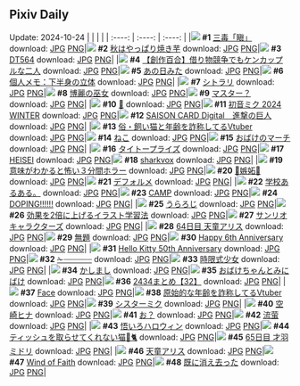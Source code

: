 ## Pixiv Daily
Update: 2024-10-24
|      |      |      |
| :----: | :----: | :----: |
|![](https://pixiv.microyu.workers.dev/c/240x480/img-master/img/2024/10/22/00/00/11/123556537_p0_master1200.jpg) **#1** [三毒「瞋」](https://www.pixiv.net/artworks/123556537) download: [JPG](https://pixiv.microyu.workers.dev/img-original/img/2024/10/22/00/00/11/123556537_p0.jpg) [PNG](https://pixiv.microyu.workers.dev/img-original/img/2024/10/22/00/00/11/123556537_p0.png)|![](https://pixiv.microyu.workers.dev/c/240x480/img-master/img/2024/10/22/20/05/02/123577236_p0_master1200.jpg) **#2** [秋はやっぱり焼き芋](https://www.pixiv.net/artworks/123577236) download: [JPG](https://pixiv.microyu.workers.dev/img-original/img/2024/10/22/20/05/02/123577236_p0.jpg) [PNG](https://pixiv.microyu.workers.dev/img-original/img/2024/10/22/20/05/02/123577236_p0.png)|![](https://pixiv.microyu.workers.dev/c/240x480/img-master/img/2024/10/22/00/00/45/123556665_p0_master1200.jpg) **#3** [DT564](https://www.pixiv.net/artworks/123556665) download: [JPG](https://pixiv.microyu.workers.dev/img-original/img/2024/10/22/00/00/45/123556665_p0.jpg) [PNG](https://pixiv.microyu.workers.dev/img-original/img/2024/10/22/00/00/45/123556665_p0.png)|
|![](https://pixiv.microyu.workers.dev/c/240x480/img-master/img/2024/10/22/19/00/59/123575478_p0_master1200.jpg) **#4** [【創作百合】借り物競争でもケンカップルな二人](https://www.pixiv.net/artworks/123575478) download: [JPG](https://pixiv.microyu.workers.dev/img-original/img/2024/10/22/19/00/59/123575478_p0.jpg) [PNG](https://pixiv.microyu.workers.dev/img-original/img/2024/10/22/19/00/59/123575478_p0.png)|![](https://pixiv.microyu.workers.dev/c/240x480/img-master/img/2024/10/22/14/22/38/123569977_p0_master1200.jpg) **#5** [あの日みた](https://www.pixiv.net/artworks/123569977) download: [JPG](https://pixiv.microyu.workers.dev/img-original/img/2024/10/22/14/22/38/123569977_p0.jpg) [PNG](https://pixiv.microyu.workers.dev/img-original/img/2024/10/22/14/22/38/123569977_p0.png)|![](https://pixiv.microyu.workers.dev/c/240x480/img-master/img/2024/10/22/06/00/06/123562932_p0_master1200.jpg) **#6** [個人メモ：下半身の立体](https://www.pixiv.net/artworks/123562932) download: [JPG](https://pixiv.microyu.workers.dev/img-original/img/2024/10/22/06/00/06/123562932_p0.jpg) [PNG](https://pixiv.microyu.workers.dev/img-original/img/2024/10/22/06/00/06/123562932_p0.png)|
|![](https://pixiv.microyu.workers.dev/c/240x480/img-master/img/2024/10/22/00/02/24/123556842_p0_master1200.jpg) **#7** [シトラリ](https://www.pixiv.net/artworks/123556842) download: [JPG](https://pixiv.microyu.workers.dev/img-original/img/2024/10/22/00/02/24/123556842_p0.jpg) [PNG](https://pixiv.microyu.workers.dev/img-original/img/2024/10/22/00/02/24/123556842_p0.png)|![](https://pixiv.microyu.workers.dev/c/240x480/img-master/img/2024/10/22/14/02/34/123569658_p0_master1200.jpg) **#8** [博麗の巫女](https://www.pixiv.net/artworks/123569658) download: [JPG](https://pixiv.microyu.workers.dev/img-original/img/2024/10/22/14/02/34/123569658_p0.jpg) [PNG](https://pixiv.microyu.workers.dev/img-original/img/2024/10/22/14/02/34/123569658_p0.png)|![](https://pixiv.microyu.workers.dev/c/240x480/img-master/img/2024/10/22/23/46/29/123584608_p0_master1200.jpg) **#9** [マスター？](https://www.pixiv.net/artworks/123584608) download: [JPG](https://pixiv.microyu.workers.dev/img-original/img/2024/10/22/23/46/29/123584608_p0.jpg) [PNG](https://pixiv.microyu.workers.dev/img-original/img/2024/10/22/23/46/29/123584608_p0.png)|
|![](https://pixiv.microyu.workers.dev/c/240x480/img-master/img/2024/10/22/13/58/27/123569566_p0_master1200.jpg) **#10** [🦈](https://www.pixiv.net/artworks/123569566) download: [JPG](https://pixiv.microyu.workers.dev/img-original/img/2024/10/22/13/58/27/123569566_p0.jpg) [PNG](https://pixiv.microyu.workers.dev/img-original/img/2024/10/22/13/58/27/123569566_p0.png)|![](https://pixiv.microyu.workers.dev/c/240x480/img-master/img/2024/10/22/13/54/57/123569517_p0_master1200.jpg) **#11** [初音ミク 2024 WINTER](https://www.pixiv.net/artworks/123569517) download: [JPG](https://pixiv.microyu.workers.dev/img-original/img/2024/10/22/13/54/57/123569517_p0.jpg) [PNG](https://pixiv.microyu.workers.dev/img-original/img/2024/10/22/13/54/57/123569517_p0.png)|![](https://pixiv.microyu.workers.dev/c/240x480/img-master/img/2024/10/22/14/19/52/123569937_p0_master1200.jpg) **#12** [SAISON CARD Digital　進撃の巨人](https://www.pixiv.net/artworks/123569937) download: [JPG](https://pixiv.microyu.workers.dev/img-original/img/2024/10/22/14/19/52/123569937_p0.jpg) [PNG](https://pixiv.microyu.workers.dev/img-original/img/2024/10/22/14/19/52/123569937_p0.png)|
|![](https://pixiv.microyu.workers.dev/c/240x480/img-master/img/2024/10/22/20/06/23/123577279_p0_master1200.jpg) **#13** [俗・飼い猫と年齢を詐称してるVtuber](https://www.pixiv.net/artworks/123577279) download: [JPG](https://pixiv.microyu.workers.dev/img-original/img/2024/10/22/20/06/23/123577279_p0.jpg) [PNG](https://pixiv.microyu.workers.dev/img-original/img/2024/10/22/20/06/23/123577279_p0.png)|![](https://pixiv.microyu.workers.dev/c/240x480/img-master/img/2024/10/22/14/18/33/123569916_p0_master1200.jpg) **#14** [ねこ](https://www.pixiv.net/artworks/123569916) download: [JPG](https://pixiv.microyu.workers.dev/img-original/img/2024/10/22/14/18/33/123569916_p0.jpg) [PNG](https://pixiv.microyu.workers.dev/img-original/img/2024/10/22/14/18/33/123569916_p0.png)|![](https://pixiv.microyu.workers.dev/c/240x480/img-master/img/2024/10/22/13/52/56/123569481_p0_master1200.jpg) **#15** [おばけのマーチ](https://www.pixiv.net/artworks/123569481) download: [JPG](https://pixiv.microyu.workers.dev/img-original/img/2024/10/22/13/52/56/123569481_p0.jpg) [PNG](https://pixiv.microyu.workers.dev/img-original/img/2024/10/22/13/52/56/123569481_p0.png)|
|![](https://pixiv.microyu.workers.dev/c/240x480/img-master/img/2024/10/22/14/21/54/123569968_p0_master1200.jpg) **#16** [タイトープライズ](https://www.pixiv.net/artworks/123569968) download: [JPG](https://pixiv.microyu.workers.dev/img-original/img/2024/10/22/14/21/54/123569968_p0.jpg) [PNG](https://pixiv.microyu.workers.dev/img-original/img/2024/10/22/14/21/54/123569968_p0.png)|![](https://pixiv.microyu.workers.dev/c/240x480/img-master/img/2024/10/22/13/51/38/123569464_p0_master1200.jpg) **#17** [HEISEI](https://www.pixiv.net/artworks/123569464) download: [JPG](https://pixiv.microyu.workers.dev/img-original/img/2024/10/22/13/51/38/123569464_p0.jpg) [PNG](https://pixiv.microyu.workers.dev/img-original/img/2024/10/22/13/51/38/123569464_p0.png)|![](https://pixiv.microyu.workers.dev/c/240x480/img-master/img/2024/10/22/14/01/45/123569646_p0_master1200.jpg) **#18** [sharkvox](https://www.pixiv.net/artworks/123569646) download: [JPG](https://pixiv.microyu.workers.dev/img-original/img/2024/10/22/14/01/45/123569646_p0.jpg) [PNG](https://pixiv.microyu.workers.dev/img-original/img/2024/10/22/14/01/45/123569646_p0.png)|
|![](https://pixiv.microyu.workers.dev/c/240x480/img-master/img/2024/10/22/14/11/32/123569807_p0_master1200.jpg) **#19** [意味がわかると怖い３分間ホラー](https://www.pixiv.net/artworks/123569807) download: [JPG](https://pixiv.microyu.workers.dev/img-original/img/2024/10/22/14/11/32/123569807_p0.jpg) [PNG](https://pixiv.microyu.workers.dev/img-original/img/2024/10/22/14/11/32/123569807_p0.png)|![](https://pixiv.microyu.workers.dev/c/240x480/img-master/img/2024/10/22/14/13/11/123569831_p0_master1200.jpg) **#20** [🌹嫉妬🌹](https://www.pixiv.net/artworks/123569831) download: [JPG](https://pixiv.microyu.workers.dev/img-original/img/2024/10/22/14/13/11/123569831_p0.jpg) [PNG](https://pixiv.microyu.workers.dev/img-original/img/2024/10/22/14/13/11/123569831_p0.png)|![](https://pixiv.microyu.workers.dev/c/240x480/img-master/img/2024/10/22/14/09/15/123569764_p0_master1200.jpg) **#21** [デフォルメ](https://www.pixiv.net/artworks/123569764) download: [JPG](https://pixiv.microyu.workers.dev/img-original/img/2024/10/22/14/09/15/123569764_p0.jpg) [PNG](https://pixiv.microyu.workers.dev/img-original/img/2024/10/22/14/09/15/123569764_p0.png)|
|![](https://pixiv.microyu.workers.dev/c/240x480/img-master/img/2024/10/22/23/25/41/123576020_p0_master1200.jpg) **#22** [学校あるある。](https://www.pixiv.net/artworks/123576020) download: [JPG](https://pixiv.microyu.workers.dev/img-original/img/2024/10/22/23/25/41/123576020_p0.jpg) [PNG](https://pixiv.microyu.workers.dev/img-original/img/2024/10/22/23/25/41/123576020_p0.png)|![](https://pixiv.microyu.workers.dev/c/240x480/img-master/img/2024/10/22/14/12/16/123569821_p0_master1200.jpg) **#23** [CAMP](https://www.pixiv.net/artworks/123569821) download: [JPG](https://pixiv.microyu.workers.dev/img-original/img/2024/10/22/14/12/16/123569821_p0.jpg) [PNG](https://pixiv.microyu.workers.dev/img-original/img/2024/10/22/14/12/16/123569821_p0.png)|![](https://pixiv.microyu.workers.dev/c/240x480/img-master/img/2024/10/22/14/18/10/123569907_p0_master1200.jpg) **#24** [DOPING!!!!!!](https://www.pixiv.net/artworks/123569907) download: [JPG](https://pixiv.microyu.workers.dev/img-original/img/2024/10/22/14/18/10/123569907_p0.jpg) [PNG](https://pixiv.microyu.workers.dev/img-original/img/2024/10/22/14/18/10/123569907_p0.png)|
|![](https://pixiv.microyu.workers.dev/c/240x480/img-master/img/2024/10/22/14/03/01/123569667_p0_master1200.jpg) **#25** [うらろじ](https://www.pixiv.net/artworks/123569667) download: [JPG](https://pixiv.microyu.workers.dev/img-original/img/2024/10/22/14/03/01/123569667_p0.jpg) [PNG](https://pixiv.microyu.workers.dev/img-original/img/2024/10/22/14/03/01/123569667_p0.png)|![](https://pixiv.microyu.workers.dev/c/240x480/img-master/img/2024/10/22/14/00/10/123569610_p0_master1200.jpg) **#26** [効果を2倍に上げるイラスト学習法](https://www.pixiv.net/artworks/123569610) download: [JPG](https://pixiv.microyu.workers.dev/img-original/img/2024/10/22/14/00/10/123569610_p0.jpg) [PNG](https://pixiv.microyu.workers.dev/img-original/img/2024/10/22/14/00/10/123569610_p0.png)|![](https://pixiv.microyu.workers.dev/c/240x480/img-master/img/2024/10/22/14/04/59/123569691_p0_master1200.jpg) **#27** [サンリオキャラクターズ](https://www.pixiv.net/artworks/123569691) download: [JPG](https://pixiv.microyu.workers.dev/img-original/img/2024/10/22/14/04/59/123569691_p0.jpg) [PNG](https://pixiv.microyu.workers.dev/img-original/img/2024/10/22/14/04/59/123569691_p0.png)|
|![](https://pixiv.microyu.workers.dev/c/240x480/img-master/img/2024/10/22/00/26/27/123556518_p0_master1200.jpg) **#28** [64日目 天童アリス](https://www.pixiv.net/artworks/123556518) download: [JPG](https://pixiv.microyu.workers.dev/img-original/img/2024/10/22/00/26/27/123556518_p0.jpg) [PNG](https://pixiv.microyu.workers.dev/img-original/img/2024/10/22/00/26/27/123556518_p0.png)|![](https://pixiv.microyu.workers.dev/c/240x480/img-master/img/2024/10/22/13/50/39/123569450_p0_master1200.jpg) **#29** [無題](https://www.pixiv.net/artworks/123569450) download: [JPG](https://pixiv.microyu.workers.dev/img-original/img/2024/10/22/13/50/39/123569450_p0.jpg) [PNG](https://pixiv.microyu.workers.dev/img-original/img/2024/10/22/13/50/39/123569450_p0.png)|![](https://pixiv.microyu.workers.dev/c/240x480/img-master/img/2024/10/22/13/56/41/123569540_p0_master1200.jpg) **#30** [Happy 6th Anniversary](https://www.pixiv.net/artworks/123569540) download: [JPG](https://pixiv.microyu.workers.dev/img-original/img/2024/10/22/13/56/41/123569540_p0.jpg) [PNG](https://pixiv.microyu.workers.dev/img-original/img/2024/10/22/13/56/41/123569540_p0.png)|
|![](https://pixiv.microyu.workers.dev/c/240x480/img-master/img/2024/10/22/14/16/39/123569886_p0_master1200.jpg) **#31** [Hello Kitty 50th Anniversary](https://www.pixiv.net/artworks/123569886) download: [JPG](https://pixiv.microyu.workers.dev/img-original/img/2024/10/22/14/16/39/123569886_p0.jpg) [PNG](https://pixiv.microyu.workers.dev/img-original/img/2024/10/22/14/16/39/123569886_p0.png)|![](https://pixiv.microyu.workers.dev/c/240x480/img-master/img/2024/10/22/20/56/51/123578705_p0_master1200.jpg) **#32** [✁┈┈┈┈┈┈](https://www.pixiv.net/artworks/123578705) download: [JPG](https://pixiv.microyu.workers.dev/img-original/img/2024/10/22/20/56/51/123578705_p0.jpg) [PNG](https://pixiv.microyu.workers.dev/img-original/img/2024/10/22/20/56/51/123578705_p0.png)|![](https://pixiv.microyu.workers.dev/c/240x480/img-master/img/2024/10/22/00/00/04/123556511_p0_master1200.jpg) **#33** [時限式少女](https://www.pixiv.net/artworks/123556511) download: [JPG](https://pixiv.microyu.workers.dev/img-original/img/2024/10/22/00/00/04/123556511_p0.jpg) [PNG](https://pixiv.microyu.workers.dev/img-original/img/2024/10/22/00/00/04/123556511_p0.png)|
|![](https://pixiv.microyu.workers.dev/c/240x480/img-master/img/2024/10/22/14/05/38/123569704_p0_master1200.jpg) **#34** [かしまし](https://www.pixiv.net/artworks/123569704) download: [JPG](https://pixiv.microyu.workers.dev/img-original/img/2024/10/22/14/05/38/123569704_p0.jpg) [PNG](https://pixiv.microyu.workers.dev/img-original/img/2024/10/22/14/05/38/123569704_p0.png)|![](https://pixiv.microyu.workers.dev/c/240x480/img-master/img/2024/10/22/13/59/27/123569576_p0_master1200.jpg) **#35** [おばけちゃんとみにばけ](https://www.pixiv.net/artworks/123569576) download: [JPG](https://pixiv.microyu.workers.dev/img-original/img/2024/10/22/13/59/27/123569576_p0.jpg) [PNG](https://pixiv.microyu.workers.dev/img-original/img/2024/10/22/13/59/27/123569576_p0.png)|![](https://pixiv.microyu.workers.dev/c/240x480/img-master/img/2024/10/22/15/31/17/123570970_p0_master1200.jpg) **#36** [2434まとめ【32】](https://www.pixiv.net/artworks/123570970) download: [JPG](https://pixiv.microyu.workers.dev/img-original/img/2024/10/22/15/31/17/123570970_p0.jpg) [PNG](https://pixiv.microyu.workers.dev/img-original/img/2024/10/22/15/31/17/123570970_p0.png)|
|![](https://pixiv.microyu.workers.dev/c/240x480/img-master/img/2024/10/22/13/53/48/123569494_p0_master1200.jpg) **#37** [Face](https://www.pixiv.net/artworks/123569494) download: [JPG](https://pixiv.microyu.workers.dev/img-original/img/2024/10/22/13/53/48/123569494_p0.jpg) [PNG](https://pixiv.microyu.workers.dev/img-original/img/2024/10/22/13/53/48/123569494_p0.png)|![](https://pixiv.microyu.workers.dev/c/240x480/img-master/img/2024/10/23/20/59/59/123607593_p0_master1200.jpg) **#38** [原始的な年齢を詐称してるVtuber](https://www.pixiv.net/artworks/123607593) download: [JPG](https://pixiv.microyu.workers.dev/img-original/img/2024/10/23/20/59/59/123607593_p0.jpg) [PNG](https://pixiv.microyu.workers.dev/img-original/img/2024/10/23/20/59/59/123607593_p0.png)|![](https://pixiv.microyu.workers.dev/c/240x480/img-master/img/2024/10/22/00/18/27/123557497_p0_master1200.jpg) **#39** [シスターミク](https://www.pixiv.net/artworks/123557497) download: [JPG](https://pixiv.microyu.workers.dev/img-original/img/2024/10/22/00/18/27/123557497_p0.jpg) [PNG](https://pixiv.microyu.workers.dev/img-original/img/2024/10/22/00/18/27/123557497_p0.png)|
|![](https://pixiv.microyu.workers.dev/c/240x480/img-master/img/2024/10/23/00/03/17/123585496_p0_master1200.jpg) **#40** [空崎ヒナ](https://www.pixiv.net/artworks/123585496) download: [JPG](https://pixiv.microyu.workers.dev/img-original/img/2024/10/23/00/03/17/123585496_p0.jpg) [PNG](https://pixiv.microyu.workers.dev/img-original/img/2024/10/23/00/03/17/123585496_p0.png)|![](https://pixiv.microyu.workers.dev/c/240x480/img-master/img/2024/10/22/12/05/51/123567737_p0_master1200.jpg) **#41** [お？](https://www.pixiv.net/artworks/123567737) download: [JPG](https://pixiv.microyu.workers.dev/img-original/img/2024/10/22/12/05/51/123567737_p0.jpg) [PNG](https://pixiv.microyu.workers.dev/img-original/img/2024/10/22/12/05/51/123567737_p0.png)|![](https://pixiv.microyu.workers.dev/c/240x480/img-master/img/2024/10/23/00/01/02/123585300_p0_master1200.jpg) **#42** [流萤](https://www.pixiv.net/artworks/123585300) download: [JPG](https://pixiv.microyu.workers.dev/img-original/img/2024/10/23/00/01/02/123585300_p0.jpg) [PNG](https://pixiv.microyu.workers.dev/img-original/img/2024/10/23/00/01/02/123585300_p0.png)|
|![](https://pixiv.microyu.workers.dev/c/240x480/img-master/img/2024/10/22/18/42/10/123574867_p0_master1200.jpg) **#43** [悟いろハロウィン](https://www.pixiv.net/artworks/123574867) download: [JPG](https://pixiv.microyu.workers.dev/img-original/img/2024/10/22/18/42/10/123574867_p0.jpg) [PNG](https://pixiv.microyu.workers.dev/img-original/img/2024/10/22/18/42/10/123574867_p0.png)|![](https://pixiv.microyu.workers.dev/c/240x480/img-master/img/2024/10/22/10/00/04/123565848_p0_master1200.jpg) **#44** [ティッシュを取らせてくれない猫🧻🐈](https://www.pixiv.net/artworks/123565848) download: [JPG](https://pixiv.microyu.workers.dev/img-original/img/2024/10/22/10/00/04/123565848_p0.jpg) [PNG](https://pixiv.microyu.workers.dev/img-original/img/2024/10/22/10/00/04/123565848_p0.png)|![](https://pixiv.microyu.workers.dev/c/240x480/img-master/img/2024/10/22/23/49/28/123584705_p0_master1200.jpg) **#45** [65日目 才羽ミドリ](https://www.pixiv.net/artworks/123584705) download: [JPG](https://pixiv.microyu.workers.dev/img-original/img/2024/10/22/23/49/28/123584705_p0.jpg) [PNG](https://pixiv.microyu.workers.dev/img-original/img/2024/10/22/23/49/28/123584705_p0.png)|
|![](https://pixiv.microyu.workers.dev/c/240x480/img-master/img/2024/10/23/17/07/42/123601379_p0_master1200.jpg) **#46** [天童アリス](https://www.pixiv.net/artworks/123601379) download: [JPG](https://pixiv.microyu.workers.dev/img-original/img/2024/10/23/17/07/42/123601379_p0.jpg) [PNG](https://pixiv.microyu.workers.dev/img-original/img/2024/10/23/17/07/42/123601379_p0.png)|![](https://pixiv.microyu.workers.dev/c/240x480/img-master/img/2024/10/22/00/00/26/123556599_p0_master1200.jpg) **#47** [Wind of Faith](https://www.pixiv.net/artworks/123556599) download: [JPG](https://pixiv.microyu.workers.dev/img-original/img/2024/10/22/00/00/26/123556599_p0.jpg) [PNG](https://pixiv.microyu.workers.dev/img-original/img/2024/10/22/00/00/26/123556599_p0.png)|![](https://pixiv.microyu.workers.dev/c/240x480/img-master/img/2024/10/22/21/19/57/123579544_p0_master1200.jpg) **#48** [既に消え去った](https://www.pixiv.net/artworks/123579544) download: [JPG](https://pixiv.microyu.workers.dev/img-original/img/2024/10/22/21/19/57/123579544_p0.jpg) [PNG](https://pixiv.microyu.workers.dev/img-original/img/2024/10/22/21/19/57/123579544_p0.png)|
